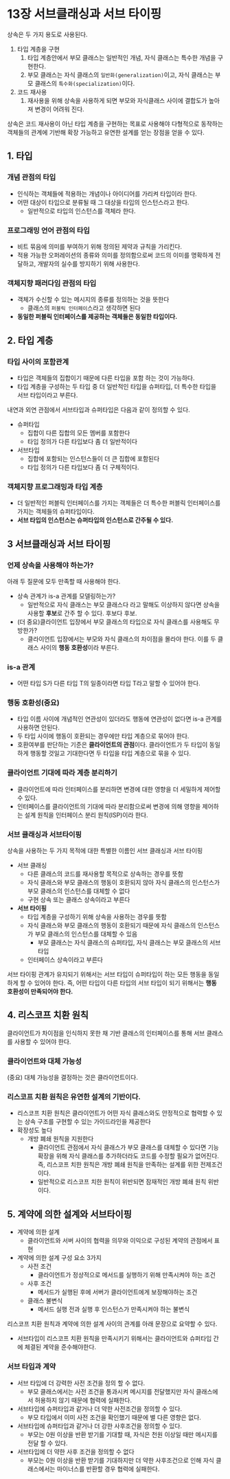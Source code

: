 # 13장 서브클래싱과 서브 타이핑

상속은 두 가지 용도로 사용된다.

1. 타입 계층을 구현
    1. 타입 계층안에서 부모 클래스는 일반적인 개념, 자식 클래스는 특수한 개념을 구현한다.
    2. 부모 클래스는 자식 클래스의 `일반화(generalization)`이고, 자식 클래스는 부모 클래스의 `특수화(specialization)`이다.
2. 코드 재사용
    1. 재사용을 위해 상속을 사용하게 되면 부모와 자식클래스 사이에 결합도가 높아져 변경이 어려워 진다.

상속은 코드 재사용이 아닌 타입 계층을 구현하는 목표로 사용해야 다형적으로 동작하는 객체들의 관계에 기반해 확장 가능하고 유연한 설계를 얻는 장점을 얻을 수 있다.

## 1. 타입

### 개념 관점의 타입

- 인식하는 객체들에 적용하는 개념이나 아이디어를 가리켜 타입이라 한다.
- 어떤 대상이 타입으로 분류될 때 그 대상을 타입의 인스턴스라고 한다.
    - 일반적으로 타입의 인스턴스를 객체라 한다.

### 프로그래밍 언어 관점의 타입

- 비트 묶음에 의미를 부여하기 위해 정의된 제약과 규칙을 가리킨다.
- 적용 가능한 오퍼레이션의 종류와 의미를 정의함으로써 코드의 이미를 명확하게 전달하고, 개발자의 실수를 방지하기 위해 사용한다.

### 객체지향 패러다임 관점의 타입

- 객체가 수신할 수 있는 메시지의 종류를 정의하는 것을 뜻한다
    - 클래스의 `퍼블릭 인터페이`스라고 생각하면 된다
- **동일한 퍼블릭 인터페이스를 제공하는 객체들은 동일한 타입이다.**

## 2. 타입 계층

### 타입 사이의 포함관계

- 타입은 객체들의 집합이기 때문에 다른 타입을 포함 하는 것이 가능하다.
- 타입 계층을 구성하는 두 타입 중 더 일반적인 타입을 슈퍼타입, 더 특수한 타입을 서브 타입이라고 부른다.

내연과 외연 관점에서 서브타입과 슈퍼타입은 다음과 같이 정의할 수 있다.

- 슈퍼타입
    - 집합이 다른 집합의 모든 멤버를 포함한다
    - 타입 정의가 다른 타입보다 좀 더 일반적이다
- 서브타입
    - 집합에 포함되는 인스턴스들이 더 큰 집합에 포함된다
    - 타입 정의가 다른 타입보다 좀 더 구체적이다.

### 객체지향 프로그래밍과 타입 계층

- 더 일반적인 퍼블릭 인터페이스를 가지는 객체들은 더 특수한 퍼블릭 인터페이스를 가지는 객체들의 슈퍼타입이다.
- **서브 타입의 인스턴스는 슈퍼타입의 인스턴스로 간주될 수 있다.**

## 3 서브클래싱과 서브 타이핑

### 언제 상속을 사용해야 하는가?

아래 두 질문에 모두 만족할 때 사용해야 한다.

- 상속 관계가 is-a 관계를 모델링하는가?
    - 일반적으로 자식 클래스는 부모 클래스다 라고 말해도 이상하지 않다면 상속을 사용할 **후보**로 간주 할 수 있다. 후보다 후보.
- (더 중요)클라이언트 입장에서 부모 클래스의 타입으로 자식 클래스를 사용해도 무방한가?
    - 클라이언트 입장에서는 부모와 자식 클래스의 차이점을 몰라야 한다. 이를 두 클래스 사이의 **행동 호환성**이라 부른다.

### is-a 관계

- 어떤 타입 S가 다른 타입 T의 일종이라면 타입 T라고 말할 수 있어야 한다.

### 행동 호환성(중요)

- 타입 이름 사이에 개념적인 연관성이 있더라도 행동에 연관성이 없다면 is-a 관계를 사용하면 안된다.
- 두 타입 사이에 행동이 호환되는 경우에만 타입 계층으로 묶어야 한다.
- 호환여부를 판단하는 기준은 **클라이언트의 관점**이다. 클라이언트가 두 타입이 동일하게 행동할 것일고 기대한다면 두 타입을 타입 계층으로 묶을 수 있다.

### 클라이언트 기대에 따라 계층 분리하기

- 클라이언트에 따라 인터페이스를 분리하면 변경에 대한 영향을 더 세밀하게 제어할 수 있다.
- 인터페이스를 클라이언트의 기대에 따라 분리함으로써 변경에 의해 영향을 제어하는 설계 원칙을 인터페이스 분리 원칙(ISP)이라 한다.

### 서브 클래싱과 서브타이핑

상속을 사용하는 두 가지 목적에 대한 특별한 이름인 서브 클래싱과 서브 타이핑

- 서브 클래싱
    - 다른 클래스의 코드를 재사용할 목적으로 상속하는 경우를 뜻함
    - 자식 클래스와 부모 클래스의 행동이 호환되지 않아 자식 클래스의 인스턴스가 부모 클래스의 인스턴스를 대체할 수 없다
    - 구현 상속 또는 클래스 상속이라고 부른다
- **서브 타이핑**
    - 타입 계층을 구성하기 위해 상속을 사용하는 경우를 뜻함
    - 자식 클래스와 부모 클래스의 행동이 호환되기 때문에 자식 클래스의 인스턴스가 부모 클래스의 인스턴스를 대체할 수 있음
        - 부모 클래스는 자식 클래스의 슈퍼타입, 자식 클래스는 부모 클래스의 서브타입
    - 인터페이스 상속이라고 부른다

서브 타이핑 관계가 유지되기 위해서는 서브 타입이 슈퍼타입이 하는 모든 행동을 동일하게 할 수 있어야 한다. 즉, 어떤 타입이 다른 타입의 서브 타입이 되기 위해서는 **행동 호환성이 만족되어야 한다.**

## 4. 리스코프 치환 원칙

클라이언트가 차이점을 인식하지 못한 채 기반 클래스의 인터페이스를 통해 서브 클래스를 사용할 수 있어야 한다.

### 클라이언트와 대체 가능성

(중요) 대체 가능성을 결정하는 것은 클라이언트이다.

### 리스코프 치환 원칙은 유연한 설계의 기반이다.

- 리스코프 치환 원칙은 클라이언트가 어떤 자식 클래스와도 안정적으로 협력할 수 있는 상속 구조를 구현할 수 있는 가이드라인을 제공한다
- 확장성도 높다
    - 개방 폐쇄 원칙을 지원한다
        - 클라이언트 관점에서 자식 클래스가 부모 클래스를 대체할 수 있다면 기능 확장을 위해 자식 클래스를 추가하더라도 코드를 수정할 필요가 없어진다. 즉, 리스코프 치한 원칙은 개방 폐쇄 원칙을 만족하는 설계를 위한 전제조건이다.
        - 일반적으로 리스코프 치한 원칙이 위반되면 잠재적인 개방 폐쇄 원칙 위반이다.

## 5. 계약에 의한 설계와 서브타이핑

- 계약에 의한 설계
    - 클라이언트와 서버 사이의 협력을 의무와 이익으로 구성된 계약의 관점에서 표현
- 계약에 의한 설계 구성 요소 3가지
    - 사전 조건
        - 클라이언트가 정상적으로 메서드를 실행하기 위해 만족시켜야 하는 조건
    - 사후 조건
        - 메서드가 실행된 후에 서버가 클라이언트에게 보장해야하는 조건
    - 클래스 불변식
        - 메서드 실행 전과 실행 후 인스턴스가 만족시켜야 하는 불변식

리스코프 치환 원칙과 계약에 의한 설계 사이의 관계를 아래 문장으로 요약할 수 있다.

- 서브타입이 리스코프 치환 원칙을 만족시키기 위해서는 클라이언트와 슈퍼타입 간에 체결된 계약을 준수해야한다.

### 서브 타입과 계약

- 서브 타입에 더 강력한 사전 조건을 정의 할 수 없다.
    - 부모 클래스에서는 사전 조건을 통과시켜 메시지를 전달했지만 자식 클래스에서 허용하지 않기 때문에 협력에 실패한다.
- 서브타입에 슈퍼타입과 같거나 더 약한 사전조건을 정의할 수 있다.
    - 부모 타입에서 이미 사전 조건을 확인했기 때문에 별 다른 영향은 없다.
- 서브타입에 슈퍼타입과 같거나 더 강한 사후조건을 정의할 수 있다.
    - 부모는 0원 이상을 반환 받기를 기대할 때, 자식은 천원 이상일 때만 메시지를 전달 할 수 있다.
- 서브타입에 더 약한 사후 조건을 정의할 수 없다
    - 부모는 0원 이상을 반환 받기를 기대하지만 더 약한 사후조건으로 인해 자식 클래스에서는 마이너스를 반환할 경우 협력에 실패한다.